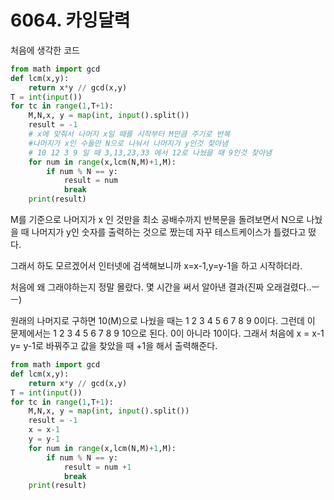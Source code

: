 # 6064. 카잉달력

처음에 생각한 코드

```python
from math import gcd
def lcm(x,y):
    return x*y // gcd(x,y)
T = int(input())
for tc in range(1,T+1):
    M,N,x, y = map(int, input().split())
    result = -1
    # x에 맞춰서 나머지 x일 때를 시작부터 M만큼 주기로 반복
    #나머지가 x인 수들만 N으로 나눠서 나머지가 y인것 찾아냄
    # 10 12 3 9 일 때 3,13,23,33 에서 12로 나눴을 때 9인것 찾아냄
    for num in range(x,lcm(N,M)+1,M):
        if num % N == y:
            result = num
            break
    print(result)
```

M를 기준으로 나머지가 x 인 것만을 최소 공배수까지 반복문을 돌려보면서 N으로 나눴을 때 나머지가 y인 숫자를 출력하는 것으로 짰는데 자꾸 테스트케이스가 틀렸다고 떴다.

그래서 하도 모르겠어서 인터넷에 검색해보니까 x=x-1,y=y-1을 하고 시작하더라.

처음에 왜 그래야하는지 정말 몰랐다. 몇 시간을 써서 알아낸 결과(진짜 오래걸렸다..ㅡㅡ)

원래의 나머지로 구하면 10(M)으로 나눴을 때는 1 2 3 4 5 6 7 8 9 0이다. 그런데 이 문제에서는  1 2 3 4 5 6 7 8 9 10으로 된다. 0이 아니라 10이다. 그래서 처음에 x = x-1 y= y-1로 바꿔주고 값을 찾았을 때 +1을 해서 출력해준다.

```python
from math import gcd
def lcm(x,y):
    return x*y // gcd(x,y)
T = int(input())
for tc in range(1,T+1):
    M,N,x, y = map(int, input().split())
    result = -1
    x = x-1
    y = y-1
    for num in range(x,lcm(N,M)+1,M):
        if num % N == y:
            result = num +1
            break
    print(result)
```